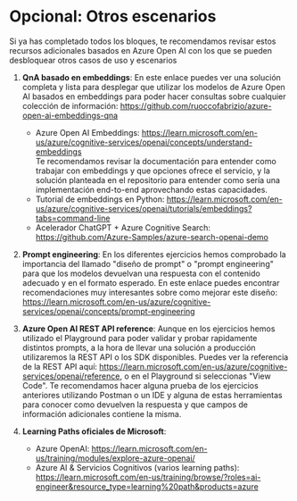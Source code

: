 # Opcional: Otros escenarios

Si ya has completado todos los bloques, te recomendamos revisar estos recursos adicionales basados en Azure Open AI con los que se pueden desbloquear otros casos de uso y escenarios

1. **QnA basado en embeddings**:
    En este enlace puedes ver una solución completa y lista para desplegar que utilizar los modelos de Azure Open AI basados en embeddings para poder hacer consultas sobre cualquier colección de información: https://github.com/ruoccofabrizio/azure-open-ai-embeddings-qna
    * Azure Open AI Embeddings: https://learn.microsoft.com/en-us/azure/cognitive-services/openai/concepts/understand-embeddings   
    Te recomendamos revisar la documentación para entender como trabajar con embeddings y que opciones ofrece el servicio, y la solución planteada en el repositorio para entender como sería una implementación end-to-end aprovechando estas capacidades.
    * Tutorial de embeddings en Python: https://learn.microsoft.com/en-us/azure/cognitive-services/openai/tutorials/embeddings?tabs=command-line
    * Acelerador ChatGPT + Azure Cognitive Search: https://github.com/Azure-Samples/azure-search-openai-demo

2. **Prompt engineering**:
    En los diferentes ejercicios hemos comprobado la importancia del llamado "diseño de prompt" o "prompt engineering" para que los modelos devuelvan una respuesta con el contenido adecuado y en el formato esperado. En este enlace puedes encontrar recomendaciones muy interesantes sobre como mejorar este diseño: https://learn.microsoft.com/en-us/azure/cognitive-services/openai/concepts/prompt-engineering
    
3. **Azure Open AI REST API reference**:
    Aunque en los ejercicios hemos utilizado el Playground para poder validar y probar rapidamente distintos prompts, a la hora de llevar una solución a producción utilizaremos la REST API o los SDK disponibles. Puedes ver la referencia de la REST API aquí: https://learn.microsoft.com/en-us/azure/cognitive-services/openai/reference, o en el Playground si seleccionas "View Code". Te recomendamos hacer alguna prueba de los ejercicios anteriores utilizando Postman o un IDE y alguna de estas herramientas para conocer como devuelven la respuesta y que campos de información adicionales contiene la misma. 

4. **Learning Paths oficiales de Microsoft**: 
    * Azure OpenAI: https://learn.microsoft.com/en-us/training/modules/explore-azure-openai/
    * Azure AI & Servicios Cognitivos (varios learning paths): https://learn.microsoft.com/en-us/training/browse/?roles=ai-engineer&resource_type=learning%20path&products=azure   
    
